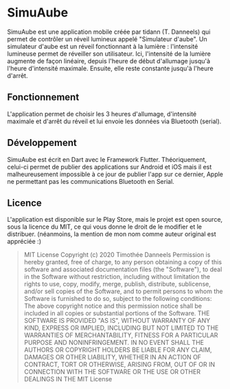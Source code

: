 # SimuAube
SimuAube est une application mobile créée par tidann (T. Danneels) qui permet de contrôler un réveil lumineux appelé "Simulateur d'aube". Un simulateur d'aube est un réveil fonctionnant à la lumière : l'intensité lumineuse permet de réveiller son utilisateur. Ici, l'intensité de la lumière augmente de façon linéaire, depuis l'heure de début d'allumage jusqu'à l'heure d'intensité maximale. Ensuite, elle reste constante jusqu'à l'heure d'arrêt.

## Fonctionnement
L'application permet de choisir les 3 heures d'allumage, d'intensité maximale et d'arrêt du réveil et lui envoie les données via Bluetooth (serial).

## Développement
SimuAube est écrit en Dart avec le Framework Flutter. Théoriquement, celui-ci permet de publier des applications sur Android et iOS mais il est malheureusement impossible à ce jour de publier l'app sur ce dernier, Apple ne permettant pas les communications Bluetooth en Serial.

## Licence
L'application est disponible sur le Play Store, mais le projet est open source, sous la licence du MIT, ce qui vous donne le droit de le modifier et le distribuer. (néanmoins, la mention de mon nom comme auteur original est appréciée :)
> MIT License
> Copyright (c) 2020 Timothée Danneels
> Permission is hereby granted, free of charge, to any person obtaining a copy
of this software and associated documentation files (the "Software"), to deal
in the Software without restriction, including without limitation the rights
to use, copy, modify, merge, publish, distribute, sublicense, and/or sell
copies of the Software, and to permit persons to whom the Software is
furnished to do so, subject to the following conditions:
> The above copyright notice and this permission notice shall be included in all
copies or substantial portions of the Software.
> THE SOFTWARE IS PROVIDED "AS IS", WITHOUT WARRANTY OF ANY KIND, EXPRESS OR
IMPLIED, INCLUDING BUT NOT LIMITED TO THE WARRANTIES OF MERCHANTABILITY,
FITNESS FOR A PARTICULAR PURPOSE AND NONINFRINGEMENT. IN NO EVENT SHALL THE
AUTHORS OR COPYRIGHT HOLDERS BE LIABLE FOR ANY CLAIM, DAMAGES OR OTHER
LIABILITY, WHETHER IN AN ACTION OF CONTRACT, TORT OR OTHERWISE, ARISING FROM,
OUT OF OR IN CONNECTION WITH THE SOFTWARE OR THE USE OR OTHER DEALINGS IN THE
> MIT License
